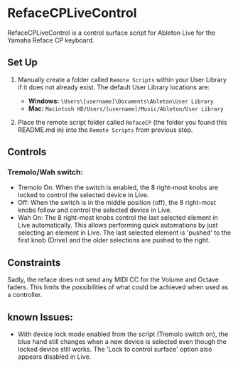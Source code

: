 # RefaceCPLiveControl

RefaceCPLiveControl is a control surface script for Ableton Live for the Yamaha Reface CP keyboard.

## Set Up

1. Manually create a folder called `Remote Scripts` within your User Library if it does not already exist. The default User Library locations are:

   - **Windows:** `\Users\[username]\Documents\Ableton\User Library`
   - **Mac:** `Macintosh HD/Users/[username]/Music/Ableton/User Library`
   
2. Place the remote script folder called `RefaceCP` (the folder you found this README.md in) into the `Remote Scripts` from previous step.

## Controls

### Tremolo/Wah switch:

* Tremolo On: When the switch is enabled, the 8 right-most knobs are locked to control the selected device in Live.
* Off: When the switch is in the middle position (off), the 8 right-most knobs follow and control the selected device in Live.
* Wah On: The 8 right-most knobs control the last selected element in Live automatically. This allows performing quick automations by just selecting an element in Live. The last selected element is 'pushed' to the first knob (Drive) and the older selections are pushed to the right.


## Constraints

Sadly, the reface does not send any MIDI CC for the Volume and Octave faders. This limits the possibilities of what could be achieved when used as a controller.

## known Issues:

* With device lock mode enabled from the script (Tremolo switch on), the blue hand still changes when a new device is selected even though the locked device still works. The 'Lock to control surface' option also appears disabled in Live.